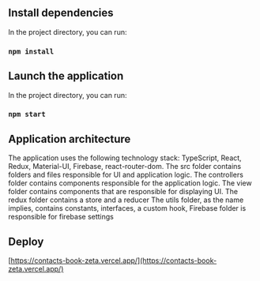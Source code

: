 ## Install dependencies

In the project directory, you can run:

### `npm install`

## Launch the application

In the project directory, you can run:

### `npm start`

## Application architecture

The application uses the following technology stack: TypeScript, React, Redux, Material-UI, Firebase, react-router-dom.
The src folder contains folders and files responsible for UI and application logic.
The controllers folder contains components responsible for the application logic.
The view folder contains components that are responsible for displaying UI.
The redux folder contains a store and a reducer
The utils folder, as the name implies, contains constants, interfaces, a custom hook,
Firebase folder is responsible for firebase settings

## Deploy

[https://contacts-book-zeta.vercel.app/](https://contacts-book-zeta.vercel.app/)
